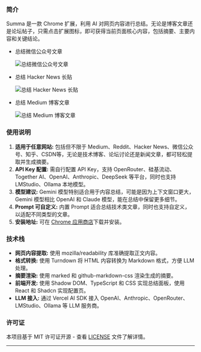 ### 简介

Summa 是一款 Chrome 扩展，利用 AI 对网页内容进行总结。无论是博客文章还是论坛帖子，只需点击扩展图标，即可获得当前页面核心内容，包括摘要、主要内容和关键结论。

- 总结微信公众号文章
    
   ![总结微信公众号文章](https://imgur.com/Pq06VTE.png)
    
- 总结 Hacker News 长贴
    
   ![总结 Hacker News 长贴](https://imgur.com/Q4TonC1.png)
    
- 总结 Medium 博客文章
    
   ![总结 Medium 博客文章](https://imgur.com/GeobJZB.png)
    

### 使用说明

1. **适用于任意网站:** 包括但不限于 Medium、Reddit、Hacker News、微信公众号、知乎、CSDN等，无论是技术博客、论坛讨论还是新闻文章，都可轻松提取并生成摘要。
2. **API Key 配置:** 需自行配置 API Key，支持 OpenRouter、硅基流动、Together AI、OpenAI、Anthropic、DeepSeek 等平台，同时也支持 LMStudio、Ollama 本地模型。
3. **模型建议:** Gemini 模型特别适合用于内容总结，可能是因为上下文窗口更大，Gemini 模型相比 OpenAI 和 Claude 模型，能在总结中保留更多细节。
4. **Prompt 可自定义:** 内置 Prompt 适合总结技术类文章，同时也支持自定义，以适配不同类型的文章。
5. **安装地址:** 可在 [Chrome 应用商店](https://chromewebstore.google.com/detail/summa/ifpcledicmpicocmaggfkegiighkdeog)下载并安装。

### 技术栈

- **网页内容提取:** 使用 mozilla/readability 库准确提取正文内容。
- **格式转换:** 使用 Turndown 将 HTML 内容转换为 Markdown 格式，方便 LLM 处理。
- **摘要渲染:** 使用 marked 和 github-markdown-css 渲染生成的摘要。
- **前端开发:** 使用 Shadow DOM、TypeScript 和 CSS 实现总结面板，使用 React 和 Shadcn 实现配置页。
- **LLM 接入:** 通过 Vercel AI SDK 接入 OpenAI、Anthropic、OpenRouter、LMStudio、Ollama 等 LLM 服务商。


### 许可证

本项目基于 MIT 许可证开源 - 查看 [LICENSE](./LICENSE) 文件了解详情。


---
